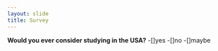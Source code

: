```yaml
---
layout: slide
title: Survey
---
```

**Would you ever consider studying in the USA?**
-[]yes
-[]no
-[]maybe
